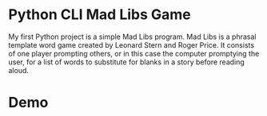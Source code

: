 # Python CLI Mad Libs Game

My first Python project is a simple Mad Libs program. Mad Libs is a phrasal template word game created by Leonard Stern and Roger Price. It consists of one player prompting others, or in this case the computer promptying the user, for a list of words to substitute for blanks in a story before reading aloud.
# Demo

<a src="https://watch.screencastify.com/v/LlNGQ9KYp3r7q6g6UeYt"></a>
